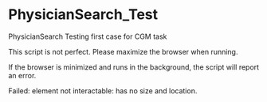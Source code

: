 # PhysicianSearch_Test
PhysicianSearch Testing 
first case for CGM task

This script is not perfect. Please maximize the browser when running. 

If the browser is minimized and runs in the background, the script will report an error. 

Failed: element not interactable: has no size and location.

